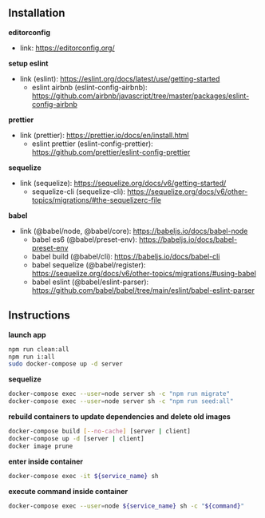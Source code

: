 ## Installation

**editorconfig**

- link: https://editorconfig.org/

**setup eslint**

- link (eslint): https://eslint.org/docs/latest/use/getting-started
  - eslint airbnb (eslint-config-airbnb): https://github.com/airbnb/javascript/tree/master/packages/eslint-config-airbnb

**prettier**

- link (prettier): https://prettier.io/docs/en/install.html
  - eslint prettier (eslint-config-prettier): https://github.com/prettier/eslint-config-prettier

**sequelize**

- link (sequelize): https://sequelize.org/docs/v6/getting-started/
  - sequelize-cli (sequelize-cli): https://sequelize.org/docs/v6/other-topics/migrations/#the-sequelizerc-file

**babel**

- link (@babel/node, @babel/core): https://babeljs.io/docs/babel-node
  - babel es6 (@babel/preset-env): https://babeljs.io/docs/babel-preset-env
  - babel build (@babel/cli): https://babeljs.io/docs/babel-cli
  - babel sequelize (@babel/register): https://sequelize.org/docs/v6/other-topics/migrations/#using-babel
  - babel eslint (@babel/eslint-parser): https://github.com/babel/babel/tree/main/eslint/babel-eslint-parser

## Instructions

**launch app**

```bash
npm run clean:all
npm run i:all
sudo docker-compose up -d server
```

**sequelize**

```bash
docker-compose exec --user=node server sh -c "npm run migrate"
docker-compose exec --user=node server sh -c "npm run seed:all"
```

**rebuild containers to update dependencies and delete old images**

```bash
docker-compose build [--no-cache] [server | client]
docker-compose up -d [server | client]
docker image prune
```

**enter inside container**

```bash
docker-compose exec -it ${service_name} sh
```

**execute command inside container**

```bash
docker-compose exec --user=node ${service_name} sh -c "${command}"
```
